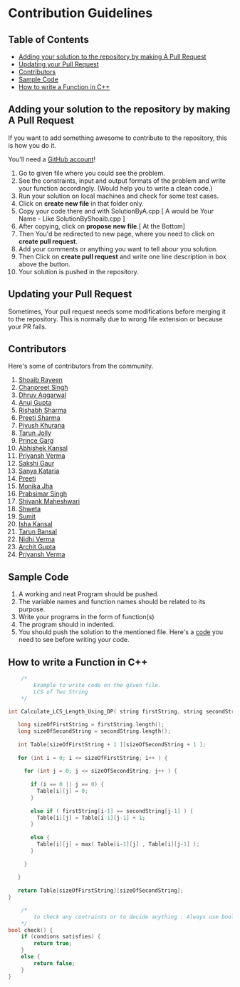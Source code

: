 # Contribution Guidelines

## Table of Contents
- [Adding your solution to the repository by making A Pull Request](#Adding-your-solution-to-the-repository-by-making-A-Pull-Request)
- [Updating your Pull Request](#updating-your-pull-request)
- [Contributors](#Contributors)
- [Sample Code](#Sample-Code)
- [How to write a Function in C++](#How-to-write-a-Function-in-C++)


## Adding your solution to the repository by making A Pull Request

If you want to add something awesome to contribute to the repository, this is how you do it.

You'll need a [GitHub account](https://github.com/join)!
1. Go to given file where you could see the problem.
2. See the constraints, input and output formats of the problem and write your function accordingly. (Would help you to write a clean code.)
3. Run your solution on local machines and check for some test cases.
4. Click on __create new file__ in that folder only.
5. Copy your code there and with SolutionByA.cpp [ A would be Your Name - Like SolutionByShoaib.cpp ]
6. After copying, click on __propose new file__.[ At the Bottom]
7. Then You'd be redirected to new page, where you need to click on __create pull request__.
8. Add your comments or anything you want to tell abour you solution.
9. Then Click on __create pull request__ and write one line description in box above the button.
10. Your solution is pushed in the repository. 

## Updating your Pull Request

Sometimes, Your pull request needs some modifications before merging it to the repository. This is normally due to wrong file extension or because your PR fails. 
## Contributors
Here's some of contributors from the community.
1. [Shoaib Rayeen](https://github.com/shoaibrayeen)
2. [Chanpreet Singh](https://github.com/chanpreet1999)
3. [Dhruv Aggarwal](https://github.com/dA505819)
4. [Anuj Gupta](https://github.com/anujji1999)
5. [Rishabh Sharma](https://github.com/rishiar4)
6. [Preeti Sharma](https://github.com/preeti13456)
7. [Piyush Khurana](https://github.com/PIYUSH-01)
8. [Tarun Jolly](https://github.com/tarunjolly)
9. [Prince Garg](https://github.com/gargprince1702)
10. [Abhishek Kansal](https://github.com/abhishall)
11. [Priyansh Verma](https://github.com/PriyanshVerma)
12. [Sakshi Gaur](https://github.com/gaursakshi)
13. [Sanya Kataria](https://github.com/sanyakataria)
14. [Preeti](https://github.com/preeti9)
15. [Monika Jha](https://github.com/bits2zbytes)
16. [Prabsimar Singh](https://github.com/Prabsimar)
17. [Shivank Maheshwari](https://github.com/Shian009)
18. [Shweta](https://github.com/shwetachan)
19. [Sumit](https://github.com/isumit19)
20. [Isha Kansal](https://github.com/19isha98)
21. [Tarun Bansal](https://github.com/tarunnbansal)
22. [Nidhi Verma](https://github.com/nidhiverma1997)
23. [Archit Gupta](https://github.com/imarchit19)
24. [Priyansh Verma](https://github.com/PriyanshVerma)

## Sample Code
1. A working and neat Program should be pushed.
2. The variable names and function names should be related to its purpose.
3. Write your programs in the form of function(s)
4. The program should in indented.
5. You should push the solution to the mentioned file.
Here's a [code](./Sample%20Code) you need to see before writing your code.

## How to write a Function in C++

```cpp
    /*
        Example to write code on the given file.
        LCS of Two String
    */
    
int Calculate_LCS_Length_Using_DP( string firstString, string secondString )  { 

   long sizeOfFirstString = firstString.length();
   long sizeOfSecondString = secondString.length();
   
   int Table[sizeOfFirstString + 1 ][sizeOfSecondString + 1 ]; 
   
   for (int i = 0; i <= sizeOfFirstString; i++ ) { 
   
     for (int j = 0; j <= sizeOfSecondString; j++ ) { 
     
       if (i == 0 || j == 0) {
         Table[i][j] = 0; 
       }
       
       else if ( firstString[i-1] == secondString[j-1] ) {
         Table[i][j] = Table[i-1][j-1] + 1;
       }
   
       else {
         Table[i][j] = max( Table[i-1][j] , Table[i][j-1] ); 
       }
       
     } 
     
   } 
   
   return Table[sizeOfFirstString][sizeOfSecondString]; 
}

```


```cpp
    /*
        to check any contraints or to decide anything : Always use bool
    */
bool check() {
    if (condions satisfies) {
        return true;
    }
    else {
        return false;
    }
}
```
